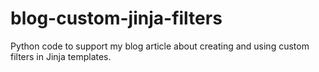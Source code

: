 # blog-custom-jinja-filters
Python code to support my blog article about creating and using custom filters in Jinja templates.
